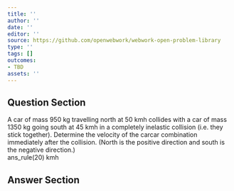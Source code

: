 ```yaml
---
title: ''
author: ''
date: ''
editor: ''
source: https://github.com/openwebwork/webwork-open-problem-library
type: ''
tags: []
outcomes:
- TBD
assets: ''
---
```


## Question Section 

 
  
A car of mass 950 kg travelling north at 50 kmh collides with a car of mass 1350 kg going south at 45 kmh in a completely inelastic collision (i.e. they stick together). Determine the velocity of the carcar combination immediately after the collision. (North is the positive direction and south is the negative direction.)  
 ans_rule(20) kmh


## Answer Section

